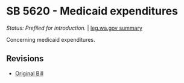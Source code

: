 # SB 5620 - Medicaid expenditures
*Status: Prefiled for introduction.* | [leg.wa.gov summary](https://app.leg.wa.gov/billsummary?BillNumber=5620&Year=2021)

Concerning medicaid expenditures.

## Revisions
* [Original Bill](1/)